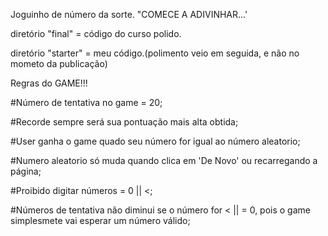 Joguinho de número da sorte. "COMECE A ADIVINHAR...'

diretório "final" = código do curso polido.

diretório "starter" = meu código.(polimento veio em seguida, e não no mometo da publicação)

Regras do GAME!!!

#Número de tentativa no game = 20;

#Recorde sempre será sua pontuação mais alta obtida;

#User ganha o game quado seu número for igual ao número aleatorio;

#Numero aleatorio só muda quando clica em 'De Novo' ou recarregando a página;

#Proibido digitar números = 0 || <;

#Números de tentativa não diminui se o número for < || = 0, pois o game simplesmete vai esperar um número válido;
